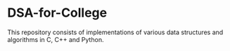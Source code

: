 # DSA-for-College
This repository consists of implementations of various data structures and algorithms in C, C++ and Python.
